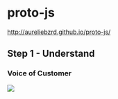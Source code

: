 # proto-js
http://aureliebzrd.github.io/proto-js/

## Step 1 - Understand

### Voice of Customer

![](http://cl.ly/0U1r171t3u0g/Screen%20Recording%202016-06-02%20at%2008.06%20AM.gif)
